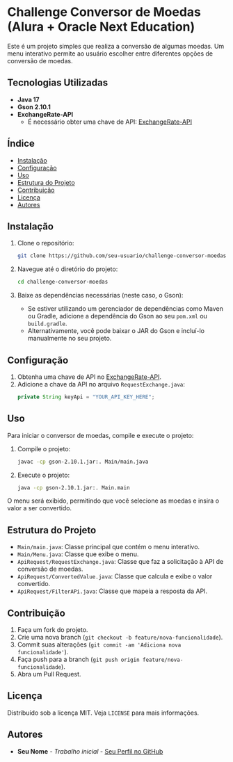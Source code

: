 # Challenge Conversor de Moedas (Alura + Oracle Next Education)

Este é um projeto simples que realiza a conversão de algumas moedas. Um menu interativo permite ao usuário escolher entre diferentes opções de conversão de moedas.

## Tecnologias Utilizadas

- **Java 17**
- **Gson 2.10.1**
- **ExchangeRate-API**
  - É necessário obter uma chave de API: [ExchangeRate-API](https://www.exchangerate-api.com/)

## Índice

- [Instalação](#instalação)
- [Configuração](#configuração)
- [Uso](#uso)
- [Estrutura do Projeto](#estrutura-do-projeto)
- [Contribuição](#contribuição)
- [Licença](#licença)
- [Autores](#autores)

## Instalação

1. Clone o repositório:
    ```bash
    git clone https://github.com/seu-usuario/challenge-conversor-moedas.git
    ```

2. Navegue até o diretório do projeto:
    ```bash
    cd challenge-conversor-moedas
    ```

3. Baixe as dependências necessárias (neste caso, o Gson):
    - Se estiver utilizando um gerenciador de dependências como Maven ou Gradle, adicione a dependência do Gson ao seu `pom.xml` ou `build.gradle`.
    - Alternativamente, você pode baixar o JAR do Gson e incluí-lo manualmente no seu projeto.

## Configuração

1. Obtenha uma chave de API no [ExchangeRate-API](https://www.exchangerate-api.com/).
2. Adicione a chave da API no arquivo `RequestExchange.java`:
    ```java
    private String keyApi = "YOUR_API_KEY_HERE";
    ```

## Uso

Para iniciar o conversor de moedas, compile e execute o projeto:

1. Compile o projeto:
    ```bash
    javac -cp gson-2.10.1.jar:. Main/main.java
    ```

2. Execute o projeto:
    ```bash
    java -cp gson-2.10.1.jar:. Main.main
    ```

O menu será exibido, permitindo que você selecione as moedas e insira o valor a ser convertido.

## Estrutura do Projeto

- `Main/main.java`: Classe principal que contém o menu interativo.
- `Main/Menu.java`: Classe que exibe o menu.
- `ApiRequest/RequestExchange.java`: Classe que faz a solicitação à API de conversão de moedas.
- `ApiRequest/ConvertedValue.java`: Classe que calcula e exibe o valor convertido.
- `ApiRequest/FilterAPi.java`: Classe que mapeia a resposta da API.

## Contribuição

1. Faça um fork do projeto.
2. Crie uma nova branch (`git checkout -b feature/nova-funcionalidade`).
3. Commit suas alterações (`git commit -am 'Adiciona nova funcionalidade'`).
4. Faça push para a branch (`git push origin feature/nova-funcionalidade`).
5. Abra um Pull Request.

## Licença

Distribuído sob a licença MIT. Veja `LICENSE` para mais informações.

## Autores

- **Seu Nome** - *Trabalho inicial* - [Seu Perfil no GitHub](https://github.com/seu-usuario)

